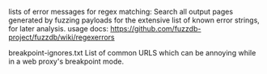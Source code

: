 lists of error messages for regex matching:
Search all output pages generated by fuzzing payloads for the extensive list of known error strings, for later analysis.
usage docs:
https://github.com/fuzzdb-project/fuzzdb/wiki/regexerrors

 breakpoint-ignores.txt
 List of common URLS which can be annoying while in a web proxy's breakpoint mode.
